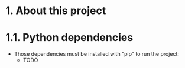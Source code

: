 # 1. About this project

# 1.1. Python dependencies

* Those dependencies must be installed with "pip" to run the project:
  * TODO
  
